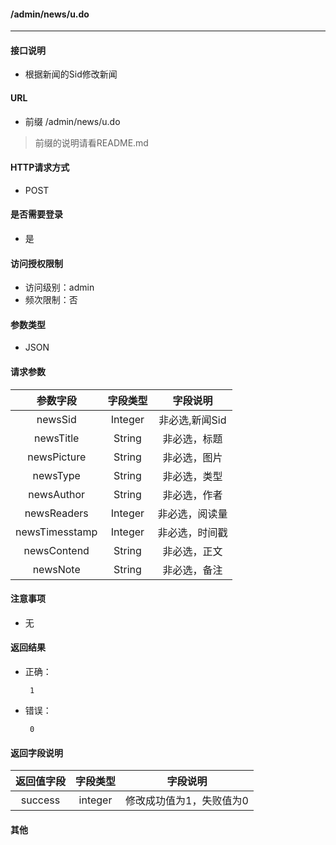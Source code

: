 #### /admin/news/u.do---------------------------#### 接口说明- 根据新闻的Sid修改新闻#### URL- 前缀 /admin/news/u.do>前缀的说明请看README.md#### HTTP请求方式- POST#### 是否需要登录- 是#### 访问授权限制- 访问级别：admin- 频次限制：否#### 参数类型- JSON#### 请求参数|参数字段|字段类型|字段说明||:----------:|:--------:|:---------:|| newsSid  |  Integer | 非必选,新闻Sid || newsTitle  |  String | 非必选，标题 || newsPicture  |  String | 非必选，图片 || newsType  |  String | 非必选，类型 || newsAuthor  |  String | 非必选，作者 || newsReaders  |  Integer | 非必选，阅读量 || newsTimesstamp  |  Integer | 非必选，时间戳 || newsContend  |  String | 非必选，正文 || newsNote  |  String | 非必选，备注 |#### 注意事项- 无#### 返回结果- 正确：       1- 错误：       0#### 返回字段说明|返回值字段|字段类型|字段说明||:-------:|:-----:|:------:||  success     |  integer |  修改成功值为1，失败值为0 |#### 其他